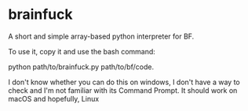 # brainfuck
A short and simple array-based python interpreter for BF.

To use it, copy it and use the bash command: 

python path/to/brainfuck.py path/to/bf/code.

I don't know whether you can do this on windows, I don't have a way to check and I'm not familiar with its Command Prompt.
It should work on macOS and hopefully, Linux
